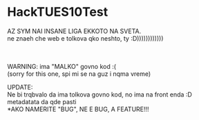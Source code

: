 # HackTUES10Test
AZ SYM NAI INSANE LIGA EKKOTO NA SVETA.
<br>
ne znaeh che web e tolkova qko neshto, ty :D))))))))))))

<br> <br>
WARNING:
 ima "MALKO" govno kod :( 
<br>
(sorry for this one, spi mi se na guz i nqma vreme)

UPDATE:<br>
 Ne bi trqbvalo da ima tolkova govno kod, no ima na front enda :D
 <br>
metadatata da qde pasti
<br>
*AKO NAMERITE "BUG", NE E BUG, A FEATURE!!!